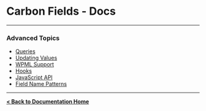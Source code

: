 Carbon Fields - Docs
====================

---

### Advanced Topics

* [Queries](https://github.com/htmlburger/carbon-fields-docs/blob/master/documentation/40-advanced-topics/1-queries.md)
* [Updating Values](https://github.com/htmlburger/carbon-fields-docs/blob/master/documentation/40-advanced-topics/5-updating-values.md)
* [WPML Support](https://github.com/htmlburger/carbon-fields-docs/blob/master/documentation/40-advanced-topics/10-wpml-support.md)
* [Hooks](https://github.com/htmlburger/carbon-fields-docs/blob/master/documentation/40-advanced-topics/30-hooks.md)
* [JavaScript API](https://github.com/htmlburger/carbon-fields-docs/blob/master/documentation/40-advanced-topics/50-javascript-api.md)
* [Field Name Patterns](https://github.com/htmlburger/carbon-fields-docs/blob/master/documentation/40-advanced-topics/60-field-name-patterns.md)

---

**[< Back to Documentation Home](https://github.com/htmlburger/carbon-fields-docs/tree/master/documentation)**